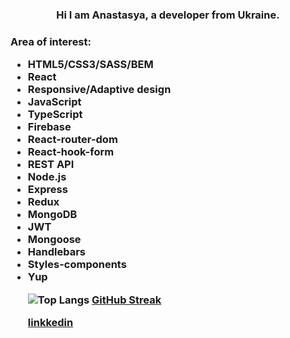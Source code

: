 <h3 align="center">Hi I am Anastasya, a developer from Ukraine.   


  <h3 > Area of interest:
    <ul> 
  <li> HTML5/CSS3/SASS/BEM                     
   <li> React
     <li>Responsive/Adaptive design
       <li>JavaScript
         <li>TypeScript
           <li>Firebase
    <li>React-router-dom
      <li>React-hook-form
        <li>REST API
          <li>Node.js
            <li>Express
              <li>Redux
    <li>MongoDB
      <li>JWT
        <li>Mongoose
          <li>Handlebars
            <li>Styles-components
              <li>Yup


 

  ![Top Langs](https://github-readme-stats.vercel.app/api/top-langs/?username=anasty223&layout=compact)
[GitHub Streak](https://github-readme-streak-stats.herokuapp.com/?user=anasty223)


  [linkkedin](https://www.linkedin.com/in/anasty223/)
  
